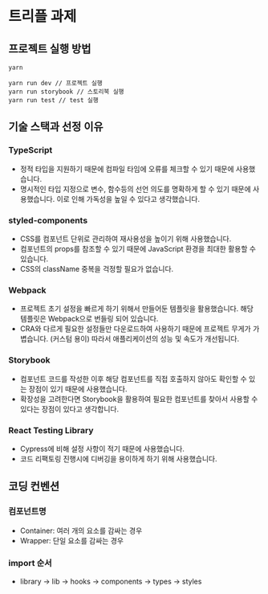 # 트리플 과제

## 프로젝트 실행 방법

```
yarn

yarn run dev // 프로젝트 실행
yarn run storybook // 스토리북 실행
yarn run test // test 실행
```

## 기술 스택과 선정 이유

### TypeScript

- 정적 타입을 지원하기 때문에 컴파일 타임에 오류를 체크할 수 있기 때문에 사용했습니다.
- 명시적인 타입 지정으로 변수, 함수등의 선언 의도를 명확하게 할 수 있기 때문에 사용했습니다. 이로 인해 가독성을 높일 수 있다고 생각했습니다.

### styled-components

- CSS를 컴포넌트 단위로 관리하여 재사용성을 높이기 위해 사용했습니다.
- 컴포넌트의 props를 참조할 수 있기 때문에 JavaScript 환경을 최대한 활용할 수 있습니다.
- CSS의 className 중복을 걱정할 필요가 없습니다.

### Webpack

- 프로젝트 초기 설정을 빠르게 하기 위해서 만들어둔 템플릿을 활용했습니다. 해당 템플릿은 Webpack으로 번들링 되어 있습니다.
- CRA와 다르게 필요한 설정들만 다운로드하여 사용하기 때문에 프로젝트 무게가 가볍습니다. (커스텀 용이) 따라서 애플리케이션의 성능 및 속도가 개선됩니다.

### Storybook

- 컴포넌트 코드를 작성한 이후 해당 컴포넌트를 직접 호출하지 않아도 확인할 수 있는 장점이 있기 때문에 사용했습니다.
- 확장성을 고려한다면 Storybook을 활용하여 필요한 컴포넌트를 찾아서 사용할 수 있다는 장점이 있다고 생각합니다.

### React Testing Library

- Cypress에 비해 설정 사항이 적기 때문에 사용했습니다.
- 코드 리팩토링 진행시에 디버깅을 용이하게 하기 위해 사용했습니다.

## 코딩 컨벤션

### 컴포넌트명

- Container: 여러 개의 요소를 감싸는 경우
- Wrapper: 단일 요소를 감싸는 경우

### import 순서

- library -> lib -> hooks -> components -> types -> styles
